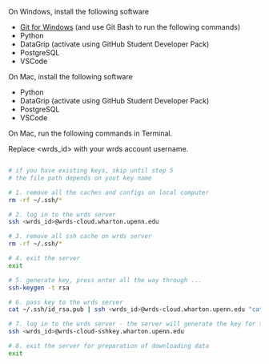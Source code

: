 On Windows, install the following software

- [Git for Windows](https://git-scm.com/download/win) (and use Git Bash to run the following commands)
- Python
- DataGrip (activate using GitHub Student Developer Pack)
- PostgreSQL
- VSCode

On Mac, install the following software

- Python
- DataGrip (activate using GitHub Student Developer Pack)
- PostgreSQL
- VSCode

On Mac, run the following commands in Terminal.

Replace <wrds_id> with your wrds account username.

```sh

# if you have existing keys, skip until step 5
# the file path depends on yout key name

# 1. remove all the caches and configs on local computer
rm -rf ~/.ssh/*

# 2. log in to the wrds server
ssh <wrds_id>@wrds-cloud.wharton.upenn.edu

# 3. remove all ssh cache on wrds server
rm -rf ~/.ssh/*

# 4. exit the server
exit

# 5. generate key, press enter all the way through ...
ssh-keygen -t rsa 

# 6. pass key to the wrds server
cat ~/.ssh/id_rsa.pub | ssh <wrds_id>@wrds-cloud.wharton.upenn.edu "cat >> ~/.ssh/authorized_keys"

# 7. log in to the wrds server - the server will generate the key for the sas server too (important)
ssh <wrds_id>@wrds-cloud-sshkey.wharton.upenn.edu

# 8. exit the server for preparation of downloading data
exit

```